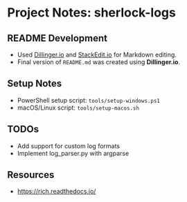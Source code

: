 # Project Notes: sherlock-logs

## README Development
- Used [Dillinger.io](https://dillinger.io/) and [StackEdit.io](https://stackedit.io/) for Markdown editing.
- Final version of `README.md` was created using **Dillinger.io**.

## Setup Notes
- PowerShell setup script: `tools/setup-windows.ps1`
- macOS/Linux script: `tools/setup-macos.sh`

## TODOs
- Add support for custom log formats
- Implement log_parser.py with argparse

## Resources
- https://rich.readthedocs.io/
